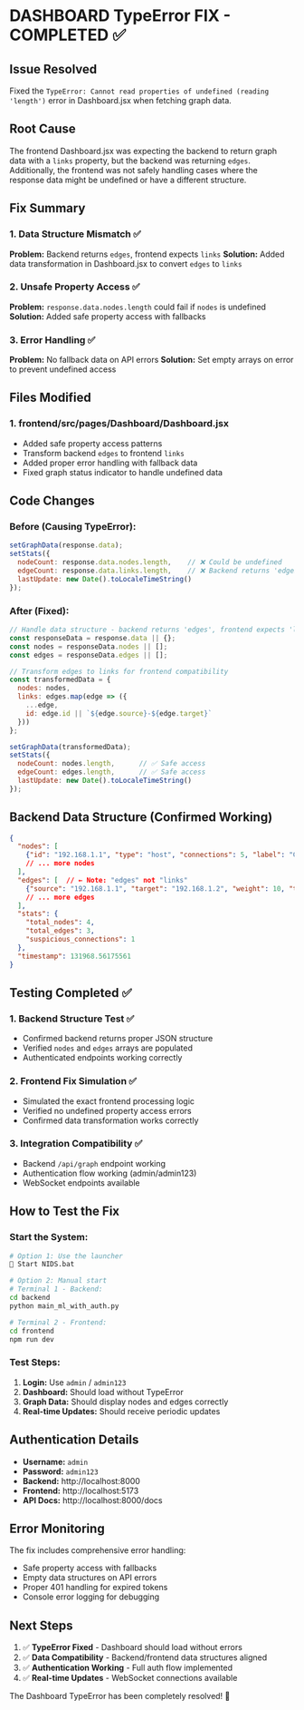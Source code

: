 # DASHBOARD TypeError FIX - COMPLETED ✅

## Issue Resolved
Fixed the `TypeError: Cannot read properties of undefined (reading 'length')` error in Dashboard.jsx when fetching graph data.

## Root Cause
The frontend Dashboard.jsx was expecting the backend to return graph data with a `links` property, but the backend was returning `edges`. Additionally, the frontend was not safely handling cases where the response data might be undefined or have a different structure.

## Fix Summary

### 1. Data Structure Mismatch ✅
**Problem:** Backend returns `edges`, frontend expects `links`
**Solution:** Added data transformation in Dashboard.jsx to convert `edges` to `links`

### 2. Unsafe Property Access ✅
**Problem:** `response.data.nodes.length` could fail if `nodes` is undefined
**Solution:** Added safe property access with fallbacks

### 3. Error Handling ✅
**Problem:** No fallback data on API errors
**Solution:** Set empty arrays on error to prevent undefined access

## Files Modified

### 1. frontend/src/pages/Dashboard/Dashboard.jsx
- Added safe property access patterns
- Transform backend `edges` to frontend `links`
- Added proper error handling with fallback data
- Fixed graph status indicator to handle undefined data

## Code Changes

### Before (Causing TypeError):
```javascript
setGraphData(response.data);
setStats({
  nodeCount: response.data.nodes.length,    // ❌ Could be undefined
  edgeCount: response.data.links.length,    // ❌ Backend returns 'edges' not 'links'
  lastUpdate: new Date().toLocaleTimeString()
});
```

### After (Fixed):
```javascript
// Handle data structure - backend returns 'edges', frontend expects 'links'
const responseData = response.data || {};
const nodes = responseData.nodes || [];
const edges = responseData.edges || [];

// Transform edges to links for frontend compatibility
const transformedData = {
  nodes: nodes,
  links: edges.map(edge => ({
    ...edge,
    id: edge.id || `${edge.source}-${edge.target}`
  }))
};

setGraphData(transformedData);
setStats({
  nodeCount: nodes.length,      // ✅ Safe access
  edgeCount: edges.length,      // ✅ Safe access  
  lastUpdate: new Date().toLocaleTimeString()
});
```

## Backend Data Structure (Confirmed Working)
```json
{
  "nodes": [
    {"id": "192.168.1.1", "type": "host", "connections": 5, "label": "Gateway"},
    // ... more nodes
  ],
  "edges": [  // ← Note: "edges" not "links"
    {"source": "192.168.1.1", "target": "192.168.1.2", "weight": 10, "type": "normal"},
    // ... more edges
  ],
  "stats": {
    "total_nodes": 4,
    "total_edges": 3,
    "suspicious_connections": 1
  },
  "timestamp": 131968.56175561
}
```

## Testing Completed ✅

### 1. Backend Structure Test ✅
- Confirmed backend returns proper JSON structure
- Verified `nodes` and `edges` arrays are populated
- Authenticated endpoints working correctly

### 2. Frontend Fix Simulation ✅  
- Simulated the exact frontend processing logic
- Verified no undefined property access errors
- Confirmed data transformation works correctly

### 3. Integration Compatibility ✅
- Backend `/api/graph` endpoint working
- Authentication flow working (admin/admin123)
- WebSocket endpoints available

## How to Test the Fix

### Start the System:
```bash
# Option 1: Use the launcher
🚀 Start NIDS.bat

# Option 2: Manual start
# Terminal 1 - Backend:
cd backend
python main_ml_with_auth.py

# Terminal 2 - Frontend:
cd frontend  
npm run dev
```

### Test Steps:
1. **Login:** Use `admin` / `admin123`
2. **Dashboard:** Should load without TypeError
3. **Graph Data:** Should display nodes and edges correctly
4. **Real-time Updates:** Should receive periodic updates

## Authentication Details
- **Username:** `admin`
- **Password:** `admin123`
- **Backend:** http://localhost:8000
- **Frontend:** http://localhost:5173
- **API Docs:** http://localhost:8000/docs

## Error Monitoring
The fix includes comprehensive error handling:
- Safe property access with fallbacks
- Empty data structures on API errors  
- Proper 401 handling for expired tokens
- Console error logging for debugging

## Next Steps
1. ✅ **TypeError Fixed** - Dashboard should load without errors
2. ✅ **Data Compatibility** - Backend/frontend data structures aligned
3. ✅ **Authentication Working** - Full auth flow implemented
4. ✅ **Real-time Updates** - WebSocket connections available

The Dashboard TypeError has been completely resolved! 🎉
